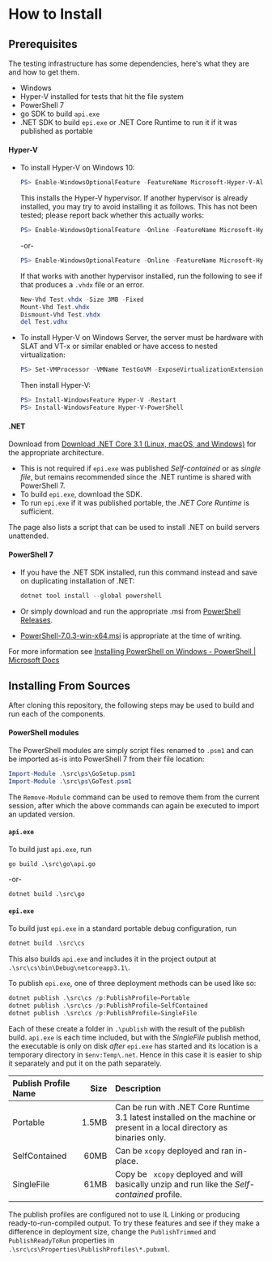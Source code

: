 # How to Install


## Prerequisites

The testing infrastructure has some dependencies, here's what they are and how to get them.
* Windows
* Hyper-V installed for tests that hit the file system
* PowerShell 7
* go SDK to build `api.exe`
* .NET SDK to build `epi.exe` or .NET Core Runtime to run it if it was published as portable

#### Hyper-V

* To install Hyper-V on Windows 10:

  ```PowerShell
  PS> Enable-WindowsOptionalFeature -FeatureName Microsoft-Hyper-V-All -Online
  ```

  This installs the Hyper-V hypervisor. If another hypervisor is already installed,
  you may try to avoid installing it as follows. This has not been tested;
  please report back whether this actually works:

  ```PowerShell
  PS> Enable-WindowsOptionalFeature -Online -FeatureName Microsoft-Hyper-V-Management-PowerShell, Microsoft-Hyper-V-Services
  ```
  -or-
  ```PowerShell
  PS> Enable-WindowsOptionalFeature -Online -FeatureName Microsoft-Hyper-V-Management-PowerShell, Microsoft-Hyper-V-Services, Microsoft-Hyper-V
  ```
  If that works with another hypervisor installed, run the following to see if that produces a `.vhdx` file or an error.
  ```PowerShell
  New-Vhd Test.vhdx -Size 3MB -Fixed
  Mount-Vhd Test.vhdx
  Dismount-Vhd Test.vhdx
  del Test.vdhx
  ```

* To install Hyper-V on Windows Server, the server must be hardware
with SLAT and VT-x or similar enabled or have access to nested virtualization:

  ```PowerShell
  PS> Set-VMProcessor -VMName TestGoVM -ExposeVirtualizationExtensions:$true
  ```

  Then install Hyper-V:
  ```PowerShell
  PS> Install-WindowsFeature Hyper-V -Restart
  PS> Install-WindowsFeature Hyper-V-PowerShell
  ```

#### .NET

Download from [Download .NET Core 3.1 (Linux, macOS, and Windows)](https://dotnet.microsoft.com/download/dotnet-core/3.1) for the appropriate architecture.

* This is not required if `epi.exe` was published *Self-contained* or as *single file*,
  but remains recommended since the .NET runtime is shared with PowerShell 7.
* To build `epi.exe`, download the SDK.
* To run `epi.exe` if it was published portable, the *.NET Core Runtime* is sufficient.

The page also lists a script that can be used to install .NET on build servers unattended.

#### PowerShell 7

* If you have the .NET SDK installed, run this command instead and save on duplicating installation of .NET:

  ```PowerShell
  dotnet tool install --global powershell
  ```
* Or simply download and run the appropriate .msi from [PowerShell Releases](https://github.com/PowerShell/PowerShell/releases).

* [PowerShell-7.0.3-win-x64.msi](https://github.com/PowerShell/PowerShell/releases/download/v7.0.3/PowerShell-7.0.3-win-x64.msi) is appropriate at the time of writing.

For more information see [Installing PowerShell on Windows - PowerShell | Microsoft Docs](https://docs.microsoft.com/en-us/powershell/scripting/install/installing-powershell-core-on-windows?view=powershell-7#administrative-install-from-the-command-line)

## Installing From Sources

After cloning this repository, the following steps may be used to build and run each of the components.

#### PowerShell modules

The PowerShell modules are simply script files renamed to `.psm1` and can be imported as-is into PowerShell 7
from their file location:

```PowerShell
Import-Module .\src\ps\GoSetup.psm1
Import-Module .\src\ps\GoTest.psm1
```

The `Remove-Module` command can be used to remove them from the current session,
after which the above commands can again be executed to import an updated version.

#### `api.exe`

To build just `api.exe`, run

```
go build .\src\go\api.go
```
-or-
```
dotnet build .\src\go
```

#### `epi.exe`

To build just `epi.exe` in a standard portable debug configuration, run

```PowerShell
dotnet build .\src\cs
```

This also builds `api.exe` and includes it in the project output at `.\src\cs\bin\Debug\netcoreapp3.1\`.

To publish `epi.exe`, one of three deployment methods can be used like so:

```PowerShell
dotnet publish .\src\cs /p:PublishProfile=Portable
dotnet publish .\src\cs /p:PublishProfile=SelfContained
dotnet publish .\src\cs /p:PublishProfile=SingleFile
```
Each of these create a folder in `.\publish` with the result of the publish build.
`api.exe` is each time included, but with the *SingleFile* publish method,
the executable is only on disk *after* `epi.exe` has started and its location
is a temporary directory in `$env:Temp\.net`.
Hence in this case it is easier to ship it separately and put it on the path separately.

|Publish Profile Name|Size|Description|
|:--|--:|:--|
|Portable|1.5MB|Can be run with .NET Core Runtime 3.1 latest installed on the machine or present in a local directory as binaries only.
|SelfContained|60MB|Can be `xcopy` deployed and ran in-place.
|SingleFile|61MB|Copy be ` xcopy` deployed and will basically unzip and run like the *Self-contained* profile.

The publish profiles are configured not to use IL Linking or producing ready-to-run-compiled output.
To try these features and see if they make a difference in deployment size, change the
`PublishTrimmed` and `PublishReadyToRun` properties in `.\src\cs\Properties\PublishProfiles\*.pubxml`.
